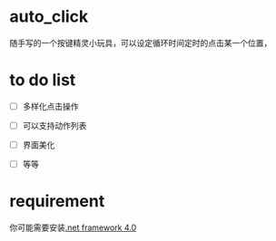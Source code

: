 # auto_click

随手写的一个按键精灵小玩具，可以设定循环时间定时的点击某一个位置，

# to do list

*   [ ] 多样化点击操作
*   [ ] 可以支持动作列表
*   [ ] 界面美化
*   [ ] 等等


# requirement

你可能需要安装[.net framework 4.0](https://www.microsoft.com/zh-cn/download/details.aspx?id=17718)
